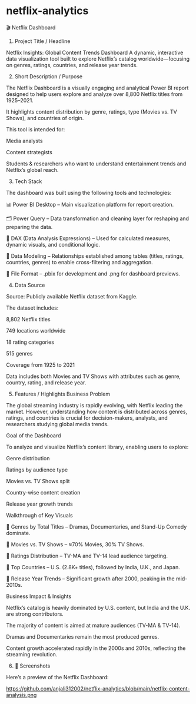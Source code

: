 # netflix-analytics
🎬 Netflix Dashboard
1. Project Title / Headline

Netflix Insights: Global Content Trends Dashboard
A dynamic, interactive data visualization tool built to explore Netflix’s catalog worldwide—focusing on genres, ratings, countries, and release year trends.

2. Short Description / Purpose

The Netflix Dashboard is a visually engaging and analytical Power BI report designed to help users explore and analyze over 8,800 Netflix titles from 1925–2021.

It highlights content distribution by genre, ratings, type (Movies vs. TV Shows), and countries of origin.

This tool is intended for:

Media analysts

Content strategists

Students & researchers
who want to understand entertainment trends and Netflix’s global reach.

3. Tech Stack

The dashboard was built using the following tools and technologies:

📊 Power BI Desktop – Main visualization platform for report creation.

🗂 Power Query – Data transformation and cleaning layer for reshaping and preparing the data.

🧮 DAX (Data Analysis Expressions) – Used for calculated measures, dynamic visuals, and conditional logic.

🔗 Data Modeling – Relationships established among tables (titles, ratings, countries, genres) to enable cross-filtering and aggregation.

📁 File Format – .pbix for development and .png for dashboard previews.

4. Data Source

Source: Publicly available Netflix dataset from Kaggle.

The dataset includes:

8,802 Netflix titles

749 locations worldwide

18 rating categories

515 genres

Coverage from 1925 to 2021

Data includes both Movies and TV Shows with attributes such as genre, country, rating, and release year.

5. Features / Highlights
Business Problem

The global streaming industry is rapidly evolving, with Netflix leading the market. However, understanding how content is distributed across genres, ratings, and countries is crucial for decision-makers, analysts, and researchers studying global media trends.

Goal of the Dashboard

To analyze and visualize Netflix’s content library, enabling users to explore:

Genre distribution

Ratings by audience type

Movies vs. TV Shows split

Country-wise content creation

Release year growth trends

Walkthrough of Key Visuals

📌 Genres by Total Titles – Dramas, Documentaries, and Stand-Up Comedy dominate.

📌 Movies vs. TV Shows – ≈70% Movies, 30% TV Shows.

📌 Ratings Distribution – TV-MA and TV-14 lead audience targeting.

📌 Top Countries – U.S. (2.8K+ titles), followed by India, U.K., and Japan.

📌 Release Year Trends – Significant growth after 2000, peaking in the mid-2010s.

Business Impact & Insights

Netflix’s catalog is heavily dominated by U.S. content, but India and the U.K. are strong contributors.

The majority of content is aimed at mature audiences (TV-MA & TV-14).

Dramas and Documentaries remain the most produced genres.

Content growth accelerated rapidly in the 2000s and 2010s, reflecting the streaming revolution.

6. 📸 Screenshots

Here’s a preview of the Netflix Dashboard:

https://github.com/anjali312002/netflix-analytics/blob/main/netflix-content-analysis.png


